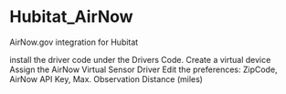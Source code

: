 # Hubitat_AirNow
AirNow.gov integration for Hubitat

install the driver code under the Drivers Code.
Create a virtual device
Assign the AirNow Virtual Sensor Driver
Edit the preferences: ZipCode, AirNow API Key, Max. Observation Distance (miles)
